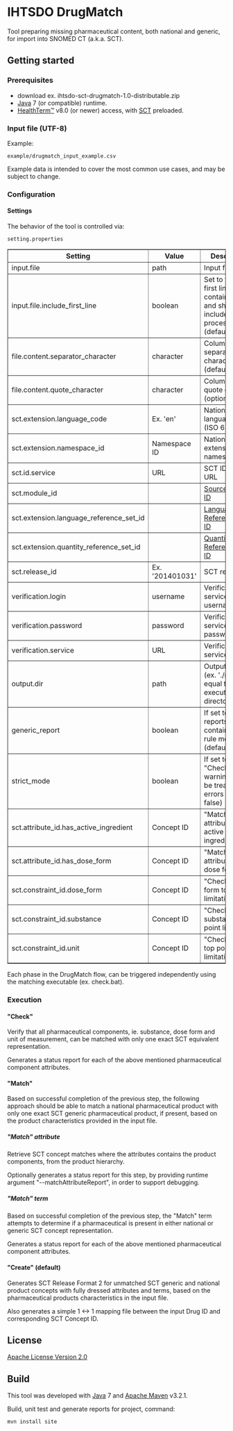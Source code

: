 # IHTSDO DrugMatch

Tool preparing missing pharmaceutical content, both national and generic, for import into SNOMED CT (a.k.a. SCT).

## Getting started

### Prerequisites
* download ex. ihtsdo-sct-drugmatch-1.0-distributable.zip
* [Java](http://www.java.com/) 7 (or compatible) runtime.
* [HealthTerm™](http://www.healthterm.com/) v8.0 (or newer) access, with [SCT](http://www.ihtsdo.org/snomed-ct/) preloaded.

### Input file (UTF-8)

Example:

    example/drugmatch_input_example.csv

Example data is intended to cover the most common use cases, and may be subject to change.

### Configuration

#### Settings

The behavior of the tool is controlled via:

    setting.properties

<table border="1">
	<thead>
		<tr>
			<th>Setting</th>
			<th>Value</th>
			<th>Description</th>
		</tr>
	</thead>
	<tbody>
		<tr>
			<td>input.file</td>
			<td>path</td>
			<td>Input file</td>
		</tr>
		<tr>
			<td>input.file.include_first_line</td>
			<td>boolean</td>
			<td>Set to true if first line contains data and should be included for processing (default: false)</td>
		</tr>
		<tr>
			<td>file.content.separator_character</td>
			<td>character</td>
			<td>Column separator character (default: ;)</td>
		</tr>
		<tr>
			<td>file.content.quote_character</td>
			<td>character</td>
			<td>Column value quote character (optional)</td>
		</tr>
		<tr>
			<td>sct.extension.language_code</td>
			<td>Ex. 'en'</td>
			<td>National language code (ISO 639-1)</td>
		</tr>
		<tr>
			<td>sct.extension.namespace_id</td>
			<td>Namespace ID</td>
			<td>National SCT extension namespace ID</td>
		</tr>
		<tr>
			<td>sct.id.service</td>
			<td>URL</td>
			<td>SCT ID service URL</td>
		</tr>
		<tr>
			<td>sct.module_id</td>
			<td></td>
			<td>
				<a href="http://www.snomed.org/tig?t=trg2main_gen_idsource">Source Module ID</a>
			</td>
		</tr>
		<tr>
			<td>sct.extension.language_reference_set_id</td>
			<td></td>
			<td>
				<a href="http://www.snomed.org/tig?t=trg2rfs_spec_lang">Language Reference Set ID</a>
			</td>
		</tr>
		<tr>
			<td>sct.extension.quantity_reference_set_id</td>
			<td></td>
			<td>
				<a href="http://www.snomed.org/tig?t=trg2rfs_spec_overview">Quantity Reference Set ID</a>
			</td>
		</tr>
		<tr>
			<td>sct.release_id</td>
			<td>Ex. '201401031'</td>
			<td>SCT release ID</td>
		</tr>
		<tr>
			<td>verification.login</td>
			<td>username</td>
			<td>Verification service username</td>
		</tr>
		<tr>
			<td>verification.password</td>
			<td>password</td>
			<td>Verification service password</td>
		</tr>
		<tr>
			<td>verification.service</td>
			<td>URL</td>
			<td>Verification service URL</td>
		</tr>
		<tr>
			<td>output.dir</td>
			<td>path</td>
			<td>Output folder (ex. './result' is equal to execution directory/result)</td>
		</tr>
		<tr>
			<td>generic_report</td>
			<td>boolean</td>
			<td>If set to true, reports will contain generic rule messages (default: false)</td>
		</tr>
		<tr>
			<td>strict_mode</td>
			<td>boolean</td>
			<td>If set to true, "Check" warnings will be treated as errors (default: false)</td>
		</tr>
		<tr>
			<td>sct.attribute_id.has_active_ingredient</td>
			<td>Concept ID</td>
			<td>"Match" attribute, Has active ingredient</td>
		</tr>
		<tr>
			<td>sct.attribute_id.has_dose_form</td>
			<td>Concept ID</td>
			<td>"Match" attribute, Has dose form</td>
		</tr>
		<tr>
			<td>sct.constraint_id.dose_form</td>
			<td>Concept ID</td>
			<td>"Check" dose form top point limitation</td>
		</tr>
		<tr>
			<td>sct.constraint_id.substance</td>
			<td>Concept ID</td>
			<td>"Check" substance top point limitation</td>
		</tr>
		<tr>
			<td>sct.constraint_id.unit</td>
			<td>Concept ID</td>
			<td>"Check" unit top point limitation</td>
		</tr>
	</tbody>
</table>

Each phase in the DrugMatch flow, can be triggered independently using the matching executable (ex. check.bat).

### Execution

#### "Check"

Verify that all pharmaceutical components, ie. substance, dose form and unit of measurement, can be matched with only one exact SCT equivalent representation.

Generates a status report for each of the above mentioned pharmaceutical component attributes.

#### "Match"

Based on successful completion of the previous step, the following approach should be able to match a national pharmaceutical product with only one exact SCT generic pharmaceutical product, if present, based on the product characteristics provided in the input file.

##### "Match" attribute

Retrieve SCT concept matches where the attributes contains the product components, from the product hierarchy.

Optionally generates a status report for this step, by providing runtime argument "--matchAttributeReport", in order to support debugging.

##### "Match" term

Based on successful completion of the previous step, the "Match" term attempts to determine if a pharmaceutical is present in either national or generic SCT concept representation.

Generates a status report for each of the above mentioned pharmaceutical component attributes.

#### "Create" (default)

Generates SCT Release Format 2 for unmatched SCT generic and national product concepts with fully dressed attributes and terms, based on the pharmaceutical products characteristics in the input file.

Also generates a simple 1 <-> 1 mapping file between the input Drug ID and corresponding SCT Concept ID.

## License

[Apache License Version 2.0](LICENSE)

## Build
This tool was developed with [Java](http://www.java.com/) 7 and [Apache Maven](http://maven.apache.org/) v3.2.1.

Build, unit test and generate reports for project, command:

    mvn install site
